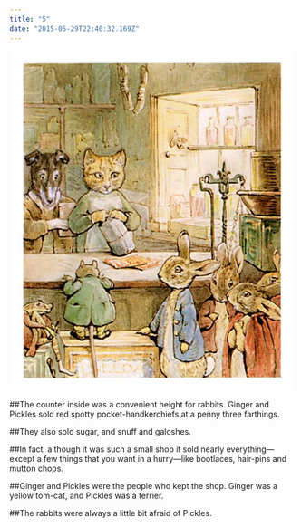 ```yaml
---
title: "5"
date: "2015-05-29T22:40:32.169Z"
---
```


![Ginger and Pickles, Ginger was a yellow tom-cat, and Pickles was a terrier](./ginger_fig13.jpg)

##The counter inside was a convenient height for rabbits. Ginger and Pickles sold red spotty pocket-handkerchiefs at a penny three farthings.

##They also sold sugar, and snuff and galoshes.

##In fact, although it was such a small shop it sold nearly everything—except a few things that you want in a hurry—like bootlaces, hair-pins and mutton chops.

##Ginger and Pickles were the people who kept the shop. Ginger was a yellow tom-cat, and Pickles was a terrier.

##The rabbits were always a little bit afraid of Pickles.




